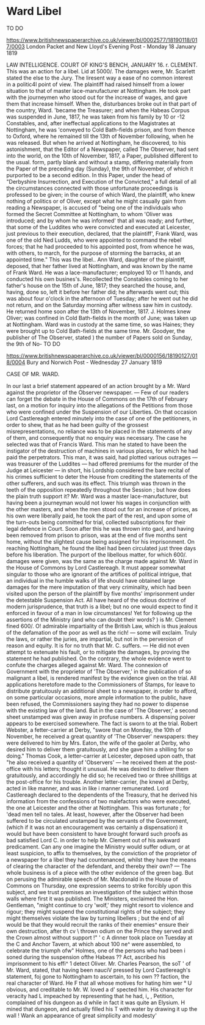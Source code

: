 # Ward Libel



TO DO

https://www.britishnewspaperarchive.co.uk/viewer/bl/0002577/18190118/017/0003
London Packet and New Lloyd's Evening Post - Monday 18 January 1819

LAW INTELLIGENCE. COURT OF KING'S BENCH, JANUARY 16. r. CLEMENT. This was an action for a libel. Lid at 5000/. The damages were, Mr. Scarlett stated the else to the Jury. The liresent way a ease of no common interest in a politic4l point of view. The plaintiff had raised himself from a lower situation to that of master lace-manufacturer at Nottingham. He took part with the journeymen who stood out for the increase of wages, and gave them that increase himself. When the, disturbances broke out in that part of the country, Ward. 'became the Treasurer; and when the Habeas Corpus was suspended in June, 1817, he was taken from his family by 10 or -12 Constables, and, after ineffectual applications to the Magistrates at Nottingham, he was 'conveyed to Cold Bath-fields prison, and from thence to Oxford, where he remained till the 13th of November following, when he was released. But when he arrived at Nottingham, he discovered, to his astonishment, that the Editor of a Newspaper, called The Observer, had sent into the world, on the 10th of November, 1817, a Paper, published different to the usual. form, partly blank and without a stamp, differing materially from the Paper of the preceding day (Sunday), the 9th of November, of which it purported to be a second edition. In this Paper, under the head of "Derbyshire Insurrection, and Execution of the Convicted," a full detail of all the circumstances connected with those unfortunate proceedings is professed to be given; in the course of which Ward, the plaintiff, who knew nothing of politics or of Oliver, except what he might casually gain from reading a Newspaper, is accused of "being one of the individuals who formed the Secret Committee at Nottingham, to whom 'Oliver was introduced; and by whom he was informed' that all was ready; and further, that some of the Luddites who were convicted and executed at Leicester, just previous to their execution, declared, that the plaintiff', Frank Ward, was one of the old Ned Ludds, who were appointed to command the rebel forces; that he had proceeded to his appointed post, from whence he was, with others, to march, for the purpose of storming the barracks, at an appointed time." This was the libel.. Ann Ward, daughter of the plaintiff, deposed, that her father lived at Nottingham, and was known by the name of Frank Ward. He was a lace-manufacturer; employed 10 or 11 hands, and conducted his own busines's. Recollected the Constables coming to her father's house on the 15th of June, 1817; they searched the house, and, having, done so, left it before her father did; he afterwards went out; this was about four o'clock in the afternoon of Tuesday; after he went out he did not return, and on the Saturday morning after witness saw him in custody. He returned home soon after the 13th of November, 1817. J. Holmes knew Oliver; was confined in Cold Bath-fields in the month of June; was taken up at Nottingham. Ward was in custody at the same time, so was Haines; they were brought up to Cold Bath-fields at the same time. Mr. Goodyer, the publisher of The Observer, stated ) the number of Papers sold on Sunday, the 9th of No-  TO DO

https://www.britishnewspaperarchive.co.uk/viewer/bl/0000156/18190127/018/0004
Bury and Norwich Post - Wednesday 27 January 1819

CASE OF MR. WARD.

In our last a brief statement appeared of an action brought by a Mr. Ward against the proprietor of the Observer newspaper. — Few of our readers can forget the debate in the House of Commons on the 17th of February last, on a motion for inquiry into the allegations of the Petitions from those who were confined under the Suspension of our Liberties. On that occasion Lord Castlereagh entered minutely into the case of one of the petitioners, in order to shew, that as he had been guilty of the grossest misrepresentations, no reliance was to be placed in the statements of any of them, and consequently that no enquiry was necessary. The case he selected was that of Francis Ward. This man he stated to have been the instigator of the destruction of machines in various places, for which he had paid the perpetrators. This man, it was said, had plotted various outrages — was treasurer of the Luddites — had offered premiums for the murder of the Judge at Leicester — in short, his Lordship considered the bare recital of his crimes sufficient to deter the House from crediting the statements of the other sufferers, and such was its effect. This triumph was thrown in the teeth of the opposition repeatedly throughout the Session ; but how does the plain truth support it? Mr. Ward was a master lace-manufacturer, but having been a journeyman would not lower his wages in conjunction with the other masters, and when the men stood out for an increase of prices, as his own were liberally paid, he took the part of the rest, and upon some of the turn-outs being committed for trial, collected subscriptions for their legal defence in Court. Soon after this he was thrown into gaol, and having been removed from prison to prison, was at the end of five months sent home, without the slightest cause being assigned for his imprisonment. On reaching Nottingham, he found the libel had been circulated just three days before his liberation. The purport of the libellous matter, for which 600/. damages were given, was the same as the charge made against Mr. Ward in the House of Commons by Lord Castlereagh. It must appear somewhat singular to those who are ignorant of the artifices of political intrigue, that an individual in the humble walks of life should have obtained large damages for the mere imputation of that very criminality, which had been visited upon the person of the plaintiff by five months' imprisonment under the detestable Suspension Act. All have heard of the odious doctrine of modern jurisprudence, that truth is a libel; but no one would expect to find it enforced in favour of a man in low circumstances! Yet for following up the assertions of the Ministry (and who can doubt their words? ) is Mr. Clement fined 600/. O! admirable impartiality of the British Law, which is thus jealous of the defamation of the poor as well as the rich! — some will exclaim. Truly the laws, or rather the juries, are impartial, but not in the perveroion of reason and equity. It is for no truth that Mr. C. suffers. — He did not even attempt to extenuate his fault, or to mitigate the damages, by proving the statement he had published. On the contrary, the whole evidence went to confute the charges alleged against Mr. Ward. The connexion of Government with the proprietor of 'The Observer,' in the publication of so malignant a libel, is rendered manifest by the evidence given on the trial. All applications heretofore made to the Commissioners of Stamps, for leave to distribute gratuitously an additional sheet to a newspaper, in order to afford, on some particular occasions, more ample information to the public, have been refused, the Commissioners saying they had no power to dispense with the existing law of the land. But in the case of 'The Observer,' a second sheet unstamped was given away in profuse numbers. A dispensing poiver appears to be exercised somewhere. The fact is sworn to at the trial. Robert Webster, a fetter-carrier at Derby, "swore that on Monday, the 10th of November, he received a great quantity of 'The Observer' newspapers: they were delivered to him by Mrs. Eaton, the wife of the gaoler at Derby, who desired him to deliver them gratuitously, and she gave him a shilling for so doing." Thomas Cook, a letter-carrier at Leicester, deposed upon oath, that "he also received a quantity of 'Observers' — he received them at the post-office with his letters; thought it unusual. He was desired to deliver them gratuitously, and accordingly he did so; he received two or three shillitigs at the post-office for his trouble. Another letter-carrier, (he knew) at Derby, acted in like manner, and was in like i manner remunerated. Lord Castlereagh declared to the dependents of the Treasury, that he derived his information from the confessions of two malefactors who were executed, the one at Leicester and the other at Nottingham. This was fortunate ; for 'dead men tell no tales. At least, however, after the Observer had been suffered to be circulated unstamped by the servants of the Government, (which if it was not an encouragement was certainly a dispensation) it would but have been consistent to have brought forward such proofs as bad satisfied Lord C. in order to help Mr. Clement out of his awkward predicament. Can any one imagine the Ministry would suffer odium, or at least suspicion, to affix to themselves, by the conviction of the proprietor of a newspaper for a libel they had countenanced, whilst they have the means of clearing the character of the defendant, and thereby their own? — The whole business is of a piece with the other evidence of the green bag. But on perusing the admirable speech of Mr. Macdonald in the House of Commons on Thursday, one expression seems to strike forcibly upon this subject, and we trust premises an investigation of the subject within those walls where first it was published. The Ministers, exclaimed the Hon. Gentleman, "might continue to cry 'wolf,' they might resort to violence and rigour; they might suspend the constitutional rights of the subject; they might themselves violate the law by turning libellers ; but the end of all would be that they would recruit the ranks of their enemies^ ensure their own destruction, after th cv \ thrown odium on the Prince they served andi the Crown almost without support !" ' c A dinner took place on Tuesday at the C and Anchor Tavern, at which about 100 ne^ were assembled, to celebrate the triumph ofw" Holmes, one of the persons who had been i soned during the suspension ofthe Habeas ?? Act, ascribed his imprisonment to his effi^ 1 detect Oliver. Mr. Charles Pearson, the soT ' of Mr. Ward, stated, that having been nauciV pressed by Lord Castlereagh's statement, foj gone to Nottingham to ascertain, to his own ?? faction, the real character of Ward. He F that all whose motives for hating him wer ° U obvious, and creditable to Mr. W. loved a d' spected him. His character for veracity had L impeached by representing that he had, i„ , Petition, complained of his dungeon as d while in fact it was quite an Elysium. H mined that dungeon, and actually filled his T with water by drawing it up the wall ! Wank an appearance of great simplicity and modesty'